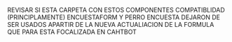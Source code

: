 REVISAR SI ESTA CARPETA CON ESTOS COMPONENTES
COMPATIBLIDAD (PRINCIPLAMENTE)
ENCUESTAFORM Y PERRO ENCUESTA DEJARON DE SER USADOS APARTIR DE LA NUEVA ACTUALIACION DE LA FORMULA QUE PARA ESTA FOCALIZADA EN CAHTBOT
